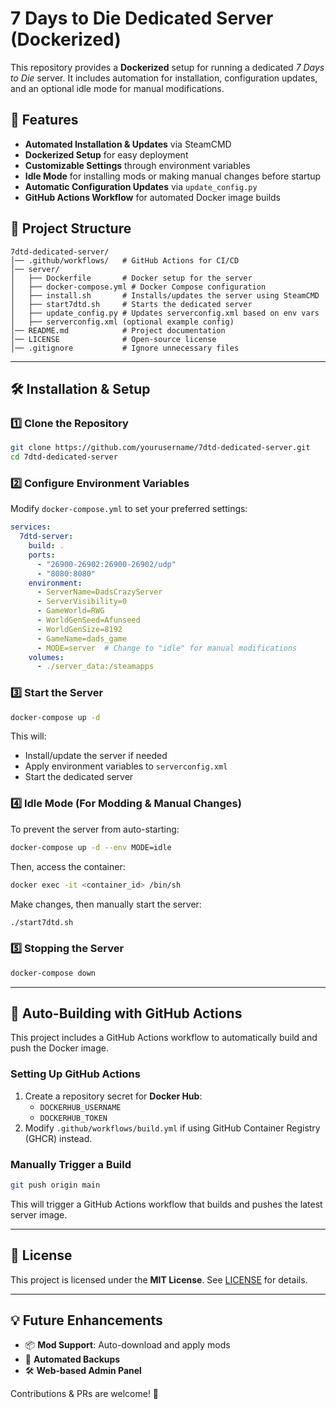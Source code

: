 # 7 Days to Die Dedicated Server (Dockerized)

This repository provides a **Dockerized** setup for running a dedicated *7 Days to Die* server. It includes automation for installation, configuration updates, and an optional idle mode for manual modifications.

## 🚀 Features

- **Automated Installation & Updates** via SteamCMD
- **Dockerized Setup** for easy deployment
- **Customizable Settings** through environment variables
- **Idle Mode** for installing mods or making manual changes before startup
- **Automatic Configuration Updates** via `update_config.py`
- **GitHub Actions Workflow** for automated Docker image builds

## 📂 Project Structure

```
7dtd-dedicated-server/
│── .github/workflows/   # GitHub Actions for CI/CD
│── server/
│   ├── Dockerfile       # Docker setup for the server
│   ├── docker-compose.yml # Docker Compose configuration
│   ├── install.sh       # Installs/updates the server using SteamCMD
│   ├── start7dtd.sh     # Starts the dedicated server
│   ├── update_config.py # Updates serverconfig.xml based on env vars
│   ├── serverconfig.xml (optional example config)
│── README.md            # Project documentation
│── LICENSE              # Open-source license
│── .gitignore           # Ignore unnecessary files
```

---

## 🛠️ Installation & Setup

### **1️⃣ Clone the Repository**

```sh
git clone https://github.com/yourusername/7dtd-dedicated-server.git
cd 7dtd-dedicated-server
```

### **2️⃣ Configure Environment Variables**

Modify `docker-compose.yml` to set your preferred settings:

```yaml
services:
  7dtd-server:
    build: .
    ports:
      - "26900-26902:26900-26902/udp"
      - "8080:8080"
    environment:
      - ServerName=DadsCrazyServer
      - ServerVisibility=0
      - GameWorld=RWG
      - WorldGenSeed=Afunseed
      - WorldGenSize=8192
      - GameName=dads_game
      - MODE=server  # Change to "idle" for manual modifications
    volumes:
      - ./server_data:/steamapps
```

### **3️⃣ Start the Server**

```sh
docker-compose up -d
```

This will:

- Install/update the server if needed
- Apply environment variables to `serverconfig.xml`
- Start the dedicated server

### **4️⃣ Idle Mode (For Modding & Manual Changes)**

To prevent the server from auto-starting:

```sh
docker-compose up -d --env MODE=idle
```

Then, access the container:

```sh
docker exec -it <container_id> /bin/sh
```

Make changes, then manually start the server:

```sh
./start7dtd.sh
```

### **5️⃣ Stopping the Server**

```sh
docker-compose down
```

---

## 🔄 Auto-Building with GitHub Actions

This project includes a GitHub Actions workflow to automatically build and push the Docker image.

### **Setting Up GitHub Actions**

1. Create a repository secret for **Docker Hub**:
   - `DOCKERHUB_USERNAME`
   - `DOCKERHUB_TOKEN`
2. Modify `.github/workflows/build.yml` if using GitHub Container Registry (GHCR) instead.

### **Manually Trigger a Build**

```sh
git push origin main
```

This will trigger a GitHub Actions workflow that builds and pushes the latest server image.

---

## 📜 License

This project is licensed under the **MIT License**. See [LICENSE](LICENSE) for details.

---

## 💡 Future Enhancements

- 📦 **Mod Support**: Auto-download and apply mods
- 🔄 **Automated Backups**
- 🛠️ **Web-based Admin Panel**

Contributions & PRs are welcome! 🚀

